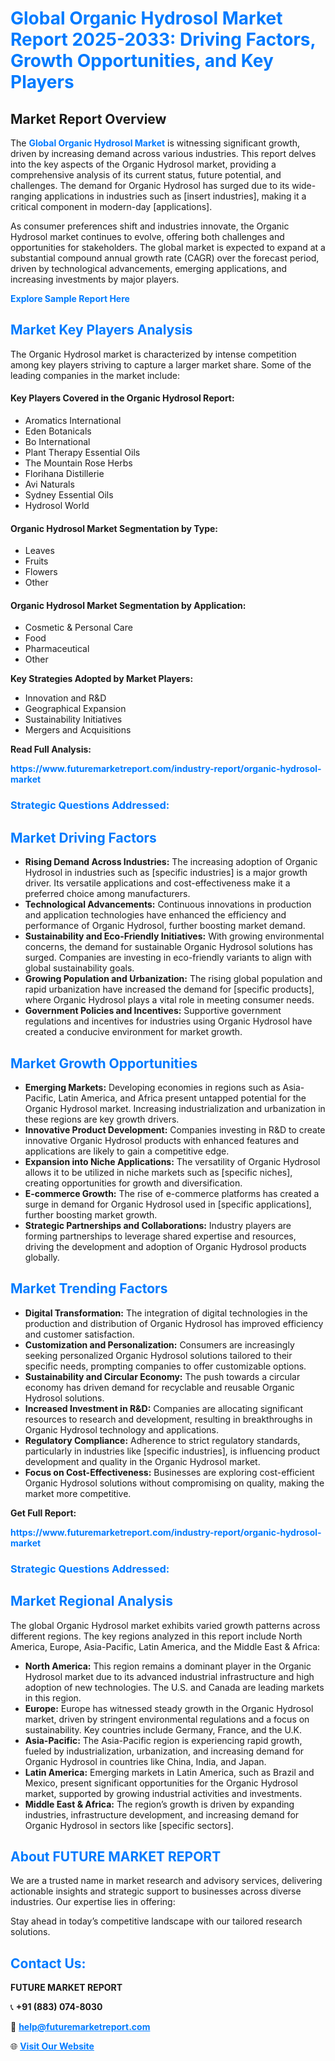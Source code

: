 <h1 style="color: #007BFF;">Global Organic Hydrosol Market Report 2025-2033: Driving Factors, Growth Opportunities, and Key Players</h1>

<section id="overview">
<h2>Market Report Overview</h2>
<p>The <a href="https://www.futuremarketreport.com/industry-report/organic-hydrosol-market" style="color: #007BFF; text-decoration: none;"><strong>Global Organic Hydrosol Market</strong></a> is witnessing significant growth, driven by increasing demand across various industries. This report delves into the key aspects of the Organic Hydrosol market, providing a comprehensive analysis of its current status, future potential, and challenges. The demand for Organic Hydrosol has surged due to its wide-ranging applications in industries such as [insert industries], making it a critical component in modern-day [applications].</p>
<p>As consumer preferences shift and industries innovate, the Organic Hydrosol market continues to evolve, offering both challenges and opportunities for stakeholders. The global market is expected to expand at a substantial compound annual growth rate (CAGR) over the forecast period, driven by technological advancements, emerging applications, and increasing investments by major players.</p>
</section>

<section id="overview">
<p><a href="https://www.futuremarketreport.com/request-sample/reportId=114236" style="color: #007BFF; text-decoration: none;"><strong>Explore Sample Report Here</strong></a></p>
</section>

<section id="key-players">
<h2 style="color: #007BFF;">Market Key Players Analysis</h2>
<p>The Organic Hydrosol market is characterized by intense competition among key players striving to capture a larger market share. Some of the leading companies in the market include:</p>
<h4>Key Players Covered in the Organic Hydrosol Report:</h4>
<ul><li>Aromatics International</li><li>Eden Botanicals</li><li>Bo International</li><li>Plant Therapy Essential Oils</li><li>The Mountain Rose Herbs</li><li>Florihana Distillerie</li><li>Avi Naturals</li><li>Sydney Essential Oils</li><li>Hydrosol World</li></ul>
<h4>Organic Hydrosol Market Segmentation by Type:</h4>
<ul><li>Leaves</li><li>Fruits</li><li>Flowers</li><li>Other</li></ul>

<h4>Organic Hydrosol Market Segmentation by Application:</h4>
<ul><li>Cosmetic &amp; Personal Care</li><li>Food</li><li>Pharmaceutical</li><li>Other</li></ul>
<p><strong>Key Strategies Adopted by Market Players:</strong></p>
<ul>
<li>Innovation and R&D</li>
<li>Geographical Expansion</li>
<li>Sustainability Initiatives</li>
<li>Mergers and Acquisitions</li>
</ul>
</section>

<section>
<p><strong>Read Full Analysis: </strong></p><a href="https://www.futuremarketreport.com/industry-report/organic-hydrosol-market" style="color: #007BFF; text-decoration: none;"><strong>https://www.futuremarketreport.com/industry-report/organic-hydrosol-market</strong></a>
<h3 style="color: #007BFF;">Strategic Questions Addressed:</h3>
</section>

<section id="driving-factors">
<h2 style="color: #007BFF;">Market Driving Factors</h2>
<ul>
<li><strong>Rising Demand Across Industries:</strong> The increasing adoption of Organic Hydrosol in industries such as [specific industries] is a major growth driver. Its versatile applications and cost-effectiveness make it a preferred choice among manufacturers.</li>
<li><strong>Technological Advancements:</strong> Continuous innovations in production and application technologies have enhanced the efficiency and performance of Organic Hydrosol, further boosting market demand.</li>
<li><strong>Sustainability and Eco-Friendly Initiatives:</strong> With growing environmental concerns, the demand for sustainable Organic Hydrosol solutions has surged. Companies are investing in eco-friendly variants to align with global sustainability goals.</li>
<li><strong>Growing Population and Urbanization:</strong> The rising global population and rapid urbanization have increased the demand for [specific products], where Organic Hydrosol plays a vital role in meeting consumer needs.</li>
<li><strong>Government Policies and Incentives:</strong> Supportive government regulations and incentives for industries using Organic Hydrosol have created a conducive environment for market growth.</li>
</ul>
</section>

<section id="growth-opportunities">
<h2 style="color: #007BFF;">Market Growth Opportunities</h2>
<ul>
<li><strong>Emerging Markets:</strong> Developing economies in regions such as Asia-Pacific, Latin America, and Africa present untapped potential for the Organic Hydrosol market. Increasing industrialization and urbanization in these regions are key growth drivers.</li>
<li><strong>Innovative Product Development:</strong> Companies investing in R&D to create innovative Organic Hydrosol products with enhanced features and applications are likely to gain a competitive edge.</li>
<li><strong>Expansion into Niche Applications:</strong> The versatility of Organic Hydrosol allows it to be utilized in niche markets such as [specific niches], creating opportunities for growth and diversification.</li>
<li><strong>E-commerce Growth:</strong> The rise of e-commerce platforms has created a surge in demand for Organic Hydrosol used in [specific applications], further boosting market growth.</li>
<li><strong>Strategic Partnerships and Collaborations:</strong> Industry players are forming partnerships to leverage shared expertise and resources, driving the development and adoption of Organic Hydrosol products globally.</li>
</ul>
</section>

<section id="trending-factors">
<h2 style="color: #007BFF;">Market Trending Factors</h2>
<ul>
<li><strong>Digital Transformation:</strong> The integration of digital technologies in the production and distribution of Organic Hydrosol has improved efficiency and customer satisfaction.</li>
<li><strong>Customization and Personalization:</strong> Consumers are increasingly seeking personalized Organic Hydrosol solutions tailored to their specific needs, prompting companies to offer customizable options.</li>
<li><strong>Sustainability and Circular Economy:</strong> The push towards a circular economy has driven demand for recyclable and reusable Organic Hydrosol solutions.</li>
<li><strong>Increased Investment in R&D:</strong> Companies are allocating significant resources to research and development, resulting in breakthroughs in Organic Hydrosol technology and applications.</li>
<li><strong>Regulatory Compliance:</strong> Adherence to strict regulatory standards, particularly in industries like [specific industries], is influencing product development and quality in the Organic Hydrosol market.</li>
<li><strong>Focus on Cost-Effectiveness:</strong> Businesses are exploring cost-efficient Organic Hydrosol solutions without compromising on quality, making the market more competitive.</li>
</ul>
</section>

<section>
<p><strong>Get Full Report: </strong></p><a href="https://www.futuremarketreport.com/industry-report/organic-hydrosol-market" style="color: #007BFF; text-decoration: none;"><strong>https://www.futuremarketreport.com/industry-report/organic-hydrosol-market</strong></a>
<h3 style="color: #007BFF;">Strategic Questions Addressed:</h3>
</section>


<section id="regional-analysis">
<h2 style="color: #007BFF;">Market Regional Analysis</h2>
<p>The global Organic Hydrosol market exhibits varied growth patterns across different regions. The key regions analyzed in this report include North America, Europe, Asia-Pacific, Latin America, and the Middle East & Africa:</p>
<ul>
<li><strong>North America:</strong> This region remains a dominant player in the Organic Hydrosol market due to its advanced industrial infrastructure and high adoption of new technologies. The U.S. and Canada are leading markets in this region.</li>
<li><strong>Europe:</strong> Europe has witnessed steady growth in the Organic Hydrosol market, driven by stringent environmental regulations and a focus on sustainability. Key countries include Germany, France, and the U.K.</li>
<li><strong>Asia-Pacific:</strong> The Asia-Pacific region is experiencing rapid growth, fueled by industrialization, urbanization, and increasing demand for Organic Hydrosol in countries like China, India, and Japan.</li>
<li><strong>Latin America:</strong> Emerging markets in Latin America, such as Brazil and Mexico, present significant opportunities for the Organic Hydrosol market, supported by growing industrial activities and investments.</li>
<li><strong>Middle East & Africa:</strong> The region’s growth is driven by expanding industries, infrastructure development, and increasing demand for Organic Hydrosol in sectors like [specific sectors].</li>
</ul>
</section>

<footer>
<h2 style="color: #007BFF;">About FUTURE MARKET REPORT</h2>
<p>We are a trusted name in market research and advisory services, delivering actionable insights and strategic support to businesses across diverse industries. Our expertise lies in offering:</p>

<p>Stay ahead in today’s competitive landscape with our tailored research solutions.</p>

<h2 style="color: #007BFF;">Contact Us:</h2>
<p><strong>FUTURE MARKET REPORT</strong></p>
<p>📞 <strong>+91 (883) 074-8030</strong></p>
<p>📧 <strong><a href="mailto:help@futuremarketreport.com" style="color: #007BFF;">help@futuremarketreport.com</a></strong></p>
<p>🌐 <strong><a href="https://www.futuremarketreport.com/" style="color: #007BFF;">Visit Our Website</a></strong></p>
</footer>